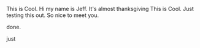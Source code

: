 
This is Cool.
Hi my name is Jeff.
It's almost thanksgiving
This is Cool. Just testing this out.
So nice to meet you.

done.

just 